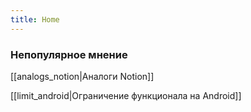 ```yaml
---
title: Home
---
```


### Непопулярное мнение

[[analogs_notion|Аналоги Notion]]

[[limit_android|Ограничение функционала на Android]]